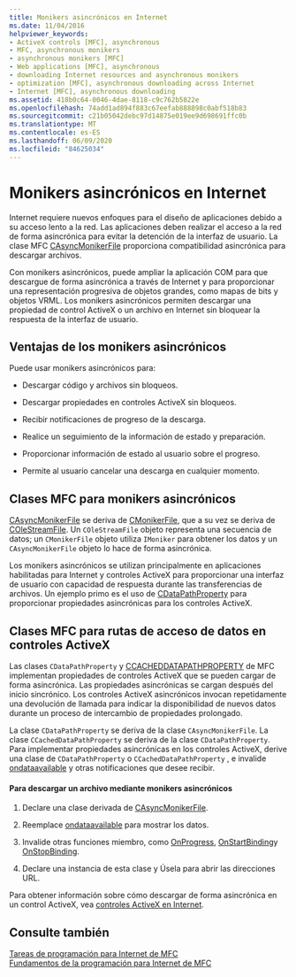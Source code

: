 ```yaml
---
title: Monikers asincrónicos en Internet
ms.date: 11/04/2016
helpviewer_keywords:
- ActiveX controls [MFC], asynchronous
- MFC, asynchronous monikers
- asynchronous monikers [MFC]
- Web applications [MFC], asynchronous
- downloading Internet resources and asynchronous monikers
- optimization [MFC], asynchronous downloading across Internet
- Internet [MFC], asynchronous downloading
ms.assetid: 418b0c64-0046-4dae-8118-c9c762b5822e
ms.openlocfilehash: 74add1ad894f883c67eefab888898c0abf518b83
ms.sourcegitcommit: c21b05042debc97d14875e019ee9d698691ffc0b
ms.translationtype: MT
ms.contentlocale: es-ES
ms.lasthandoff: 06/09/2020
ms.locfileid: "84625034"
---
```

# <a name="asynchronous-monikers-on-the-internet"></a>Monikers asincrónicos en Internet

Internet requiere nuevos enfoques para el diseño de aplicaciones debido a su acceso lento a la red. Las aplicaciones deben realizar el acceso a la red de forma asincrónica para evitar la detención de la interfaz de usuario. La clase MFC [CAsyncMonikerFile](reference/casyncmonikerfile-class.md) proporciona compatibilidad asincrónica para descargar archivos.

Con monikers asincrónicos, puede ampliar la aplicación COM para que descargue de forma asincrónica a través de Internet y para proporcionar una representación progresiva de objetos grandes, como mapas de bits y objetos VRML. Los monikers asincrónicos permiten descargar una propiedad de control ActiveX o un archivo en Internet sin bloquear la respuesta de la interfaz de usuario.

## <a name="advantages-of-asynchronous-monikers"></a>Ventajas de los monikers asincrónicos

Puede usar monikers asincrónicos para:

- Descargar código y archivos sin bloqueos.

- Descargar propiedades en controles ActiveX sin bloqueos.

- Recibir notificaciones de progreso de la descarga.

- Realice un seguimiento de la información de estado y preparación.

- Proporcionar información de estado al usuario sobre el progreso.

- Permite al usuario cancelar una descarga en cualquier momento.

## <a name="mfc-classes-for-asynchronous-monikers"></a>Clases MFC para monikers asincrónicos

[CAsyncMonikerFile](reference/casyncmonikerfile-class.md) se deriva de [CMonikerFile](reference/cmonikerfile-class.md), que a su vez se deriva de [COleStreamFile](reference/colestreamfile-class.md). Un `COleStreamFile` objeto representa una secuencia de datos; un `CMonikerFile` objeto utiliza `IMoniker` para obtener los datos y un `CAsyncMonikerFile` objeto lo hace de forma asincrónica.

Los monikers asincrónicos se utilizan principalmente en aplicaciones habilitadas para Internet y controles ActiveX para proporcionar una interfaz de usuario con capacidad de respuesta durante las transferencias de archivos. Un ejemplo primo es el uso de [CDataPathProperty](reference/cdatapathproperty-class.md) para proporcionar propiedades asincrónicas para los controles ActiveX.

## <a name="mfc-classes-for-data-paths-in-activex-controls"></a>Clases MFC para rutas de acceso de datos en controles ActiveX

Las clases `CDataPathProperty` y [CCACHEDDATAPATHPROPERTY](reference/ccacheddatapathproperty-class.md) de MFC implementan propiedades de controles ActiveX que se pueden cargar de forma asincrónica. Las propiedades asincrónicas se cargan después del inicio sincrónico. Los controles ActiveX asincrónicos invocan repetidamente una devolución de llamada para indicar la disponibilidad de nuevos datos durante un proceso de intercambio de propiedades prolongado.

La clase `CDataPathProperty` se deriva de la clase `CAsyncMonikerFile`. La clase `CCachedDataPathProperty` se deriva de la clase `CDataPathProperty`. Para implementar propiedades asincrónicas en los controles ActiveX, derive una clase de `CDataPathProperty` o `CCachedDataPathProperty` , e invalide [ondataavailable](reference/casyncmonikerfile-class.md#ondataavailable) y otras notificaciones que desee recibir.

#### <a name="to-download-a-file-using-asynchronous-monikers"></a>Para descargar un archivo mediante monikers asincrónicos

1. Declare una clase derivada de [CAsyncMonikerFile](reference/casyncmonikerfile-class.md).

1. Reemplace [ondataavailable](reference/casyncmonikerfile-class.md#ondataavailable) para mostrar los datos.

1. Invalide otras funciones miembro, como [OnProgress](reference/casyncmonikerfile-class.md#onprogress), [OnStartBinding](reference/casyncmonikerfile-class.md#onstartbinding)y [OnStopBinding](reference/casyncmonikerfile-class.md#onstopbinding).

1. Declare una instancia de esta clase y Úsela para abrir las direcciones URL.

Para obtener información sobre cómo descargar de forma asincrónica en un control ActiveX, vea [controles ActiveX en Internet](activex-controls-on-the-internet.md).

## <a name="see-also"></a>Consulte también

[Tareas de programación para Internet de MFC](mfc-internet-programming-tasks.md)<br/>
[Fundamentos de la programación para Internet de MFC](mfc-internet-programming-basics.md)
